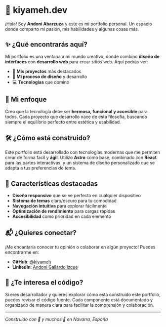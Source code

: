 # 🦊 kiyameh.dev

¡Hola! Soy **Andoni Abarzuza** y este es mi portfolio personal. Un espacio donde comparto mi pasión, mis habilidades y algunas cosas más.

## ✨ ¿Qué encontrarás aquí?

Mi portfolio es una ventana a mi mundo creativo, donde combino **diseño de interfaces** con **desarrollo web** para crear sitios web. Aquí podrás ver:

- 🚀 **Mis proyectos** más destacados
- 🎨 **Mi proceso de diseño** y desarrollo
- 💻 **Tecnologías** que domino

## 🎯 Mi enfoque

Creo que la tecnología debe ser **hermosa, funcional y accesible** para todos. Cada proyecto que desarrollo nace de esta filosofía, buscando siempre el equilibrio perfecto entre estética y usabilidad.

## 🛠️ ¿Cómo está construido?

Este portfolio está desarrollado con tecnologías modernas que me permiten crear de forma facil y **ágil**. Utilizo **Astro** como base, combinado con **React** para las partes interactivas, y un sistema de diseño personalizado que se adapta a tus preferencias de tema.

## 🌟 Características destacadas

- **Diseño responsive** que se ve perfecto en cualquier dispositivo
- **Sistema de temas** claro/oscuro para tu comodidad
- **Navegación intuitiva** para explorar fácilmente
- **Optimización de rendimiento** para cargas rápidas
- **Accesibilidad** como prioridad en cada elemento

## 📬 ¿Quieres conectar?

¡Me encantaría conocer tu opinión o colaborar en algún proyecto! Puedes encontrarme en:

- **GitHub**: [@kiyameh](https://github.com/kiyameh)
- **LinkedIn**: [Andoni Gallardo Izcue](https://www.linkedin.com/in/andoni-gallardo-izcue/)

## 🚀 ¿Te interesa el código?

Si eres desarrollador y quieres explorar cómo está construido este portfolio, puedes revisar el código fuente. Cada componente está documentado y organizado de manera clara para facilitar la comprensión y colaboración.

---

_Construido con 💜 y muchos 🥑 en Navarra, España_
